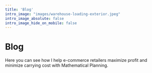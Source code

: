 ```yaml
---
title: 'Blog'
intro_image: "images/warehouse-loading-exterior.jpeg"
intro_image_absolute: false
intro_image_hide_on_mobile: false
---
```


# Blog

Here you can see how I help e-commerce retailers maximize profit and minimize carrying cost with Mathematical Planning.
